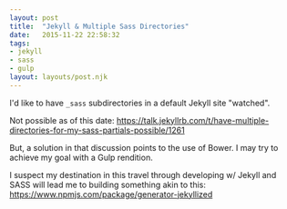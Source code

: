 ```yaml
---
layout: post
title:  "Jekyll & Multiple Sass Directories"
date:   2015-11-22 22:58:32
tags:
- jekyll
- sass
- gulp
layout: layouts/post.njk
---
```


I'd like to have `_sass` subdirectories in a default Jekyll site "watched".


Not possible as of this date: [https://talk.jekyllrb.com/t/have-multiple-directories-for-my-sass-partials-possible/1261
](https://talk.jekyllrb.com/t/have-multiple-directories-for-my-sass-partials-possible/1261)

But, a solution in that discussion points to the use of Bower. I may try to achieve my goal with a Gulp rendition.

I suspect my destination in this travel through developing w/ Jekyll and SASS will lead me to building something akin to this: https://www.npmjs.com/package/generator-jekyllized

